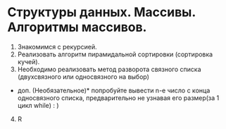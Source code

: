 # Структуры данных. Массивы. Алгоритмы массивов.

1. Знакомимся с рекурсией.
2. Реализовать алгоритм пирамидальной сортировки (сортировка кучей).
3. Необходимо реализовать метод разворота связного списка (двухсвязного или односвязного на выбор)
- доп. (Необязательное)* попробуйте вывести n-е число с конца односвязного списка, предварительно не узнавая его размер(за 1 цикл while) : )
4. R

